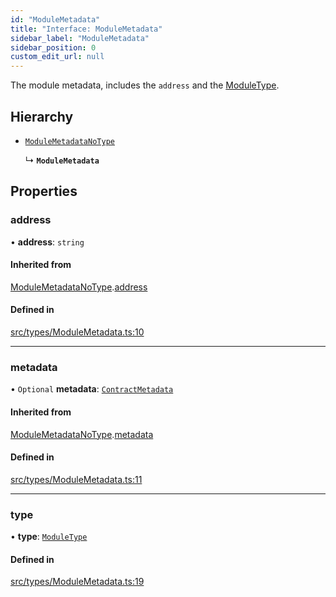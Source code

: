 ```yaml
---
id: "ModuleMetadata"
title: "Interface: ModuleMetadata"
sidebar_label: "ModuleMetadata"
sidebar_position: 0
custom_edit_url: null
---
```


The module metadata, includes the `address` and the [ModuleType](../enums/ModuleType).

## Hierarchy

- [`ModuleMetadataNoType`](ModuleMetadataNoType)

  ↳ **`ModuleMetadata`**

## Properties

### address

• **address**: `string`

#### Inherited from

[ModuleMetadataNoType](ModuleMetadataNoType).[address](ModuleMetadataNoType#address)

#### Defined in

[src/types/ModuleMetadata.ts:10](https://github.com/PrasoonPratham/nftlabs-sdk-ts/blob/ff1ad69/src/types/ModuleMetadata.ts#L10)

___

### metadata

• `Optional` **metadata**: [`ContractMetadata`](ContractMetadata)

#### Inherited from

[ModuleMetadataNoType](ModuleMetadataNoType).[metadata](ModuleMetadataNoType#metadata)

#### Defined in

[src/types/ModuleMetadata.ts:11](https://github.com/PrasoonPratham/nftlabs-sdk-ts/blob/ff1ad69/src/types/ModuleMetadata.ts#L11)

___

### type

• **type**: [`ModuleType`](../enums/ModuleType)

#### Defined in

[src/types/ModuleMetadata.ts:19](https://github.com/PrasoonPratham/nftlabs-sdk-ts/blob/ff1ad69/src/types/ModuleMetadata.ts#L19)
